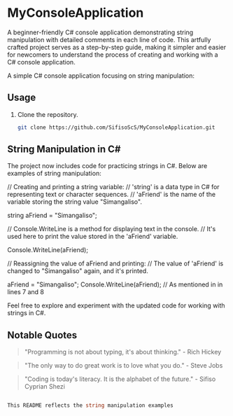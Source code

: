 # MyConsoleApplication

A beginner-friendly C# console application demonstrating string manipulation with detailed comments in each line of code. This artfully crafted project serves as a step-by-step guide, making it simpler and easier for newcomers to understand the process of creating and working with a C# console application.

A simple C# console application focusing on string manipulation:

## Usage

1. Clone the repository.
   ```bash
   git clone https://github.com/SifisoScS/MyConsoleApplication.git

## String Manipulation in C#
The project now includes code for practicing strings in C#. Below are examples of string manipulation:

// Creating and printing a string variable:
// 'string' is a data type in C# for representing text or character sequences.
// 'aFriend' is the name of the variable storing the string value "Simangaliso".

string aFriend = "Simangaliso";

// Console.WriteLine is a method for displaying text in the console.
// It's used here to print the value stored in the 'aFriend' variable.

Console.WriteLine(aFriend);

// Reassigning the value of aFriend and printing:
// The value of 'aFriend' is changed to "Simangaliso" again, and it's printed.

aFriend = "Simangaliso";
Console.WriteLine(aFriend); // As mentioned in in lines 7 and 8

Feel free to explore and experiment with the updated code for working with strings in C#.

## Notable Quotes

> "Programming is not about typing, it's about thinking." - Rich Hickey

> "The only way to do great work is to love what you do." - Steve Jobs

> "Coding is today's literacy. It is the alphabet of the future." - Sifiso Cyprian Shezi

```csharp

This README reflects the string manipulation examples

